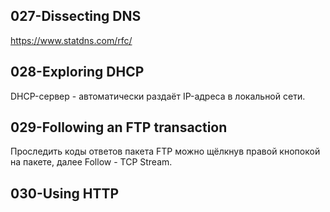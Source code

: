 ## 027-Dissecting DNS

https://www.statdns.com/rfc/

## 028-Exploring DHCP

DHCP-сервер - автоматически раздаёт IP-адреса в локальной сети.

## 029-Following an FTP transaction

Проследить коды ответов пакета FTP можно щёлкнув правой кнопокой на пакете, далее Follow - TCP Stream.  

## 030-Using HTTP

## 

